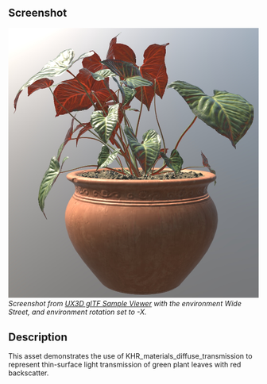 ## Screenshot

![Screenshot from UX3D glTF Sample Viewer](screenshot/screenshot_Large.jpg)
<br/>_Screenshot from [UX3D glTF Sample Viewer](http://gltf.ux3d.io/) with the environment Wide Street, and environment rotation set to -X._

## Description

This asset demonstrates the use of KHR_materials_diffuse_transmission to represent thin-surface light transmission of green plant leaves with red backscatter. 